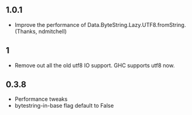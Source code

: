 1.0.1
-----
* Improve the performance of Data.ByteString.Lazy.UTF8.fromString. (Thanks, ndmitchell)

1
-----
* Remove out all the old utf8 IO support. GHC supports utf8 now.

0.3.8
-----
* Performance tweaks
* bytestring-in-base flag default to False
